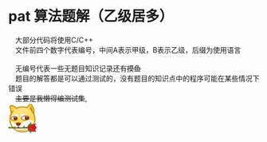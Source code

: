 pat 算法题解（乙级居多）
===
&emsp;大部分代码将使用C/C++<br>
&emsp;文件前四个数字代表编号，中间A表示甲级，B表示乙级，后缀为使用语言<br><br>
&emsp;无编号代表一些无题目知识记录还有~~摸鱼~~<br>
&emsp;题目的解答都是可以通过测试的，没有题目的知识点中的程序可能在某些情况下错误<br>
&emsp;~~主要是我懒得编测试集~~,<br>
<img src="./picture.jpg"/>
